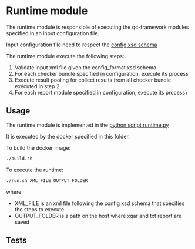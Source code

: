 # Runtime module

The runtime module is responsible of executing the qc-framework modules specified in an input configuration file.

Input configuration file need to respect the [config xsd schema](../doc/schema/config_format.xsd)

The runtime module execute the following steps:

1. Validate input xml file given the config_format.xsd schema
2. For each checker bundle specified in configuration, execute its process
3. Execute result pooling for collect results from all checker bundle executed in step 2
4. For each report module specified in configuration, execute its process+


## Usage

The runtime module is implemented in the [python script runtime.py](../src/runtime/runtime.py)

It is executed by the docker specified in this folder.

To build the docker image:

```bash
./build.sh
```

To execute the runtime:

```bash
./run.sh XML_FILE OUTPUT_FOLDER
```

where

- XML_FILE is an xml file following the config xsd schema that specifies the steps to execute
- OUTPUT_FOLDER is a path on the host where xqar and txt report are saved

## Tests